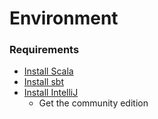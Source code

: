 # Environment

### Requirements
- [Install Scala](https://www.scala-lang.org/download/)
- [Install sbt](https://www.scala-sbt.org/1.x/docs/Installing-sbt-on-Linux.html)
- [Install IntelliJ](https://www.jetbrains.com/help/idea/installation-guide.html#snap)
  - Get the community edition 